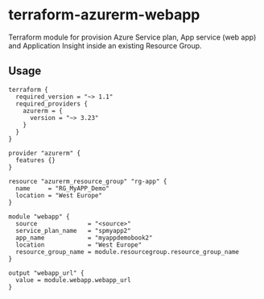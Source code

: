 # terraform-azurerm-webapp
Terraform module for provision Azure Service plan, App service (web app) and Application Insight inside an existing Resource Group.


## Usage

```
terraform {
  required_version = "~> 1.1"
  required_providers {
    azurerm = {
      version = "~> 3.23"
    }
  }
}

provider "azurerm" {
  features {}
}

resource "azurerm_resource_group" "rg-app" {
  name     = "RG_MyAPP_Demo"
  location = "West Europe"
}

module "webapp" {
  source              = "<source>"
  service_plan_name   = "spmyapp2"
  app_name            = "myappdemobook2"
  location            = "West Europe"
  resource_group_name = module.resourcegroup.resource_group_name
}

output "webapp_url" {
  value = module.webapp.webapp_url
}

```